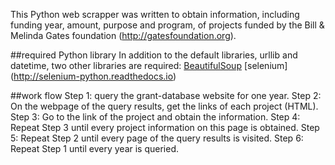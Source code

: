 This Python web scrapper was written to obtain information, including funding year, amount, purpose and program, of projects funded by the Bill & Melinda Gates foundation (http://gatesfoundation.org).

##required Python library
In addition to the default libraries, urllib and datetime, two other libraries are required: 
   [BeautifulSoup](https://www.crummy.com/software/BeautifulSoup/)
   [selenium] (http://selenium-python.readthedocs.io)


##work flow
Step 1: query the grant-database website for one year. 
Step 2: On the webpage of the query results, get the links of each project (HTML).
Step 3: Go to the link of the project and obtain the information.
Step 4: Repeat Step 3 until every project information on this page is obtained.
Step 5: Repeat Step 2 until every page of the query results is visited.
Step 6: Repeat Step 1 until every year is queried.
